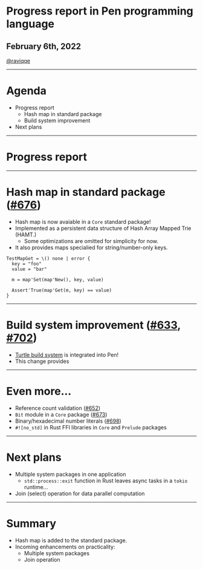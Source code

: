 # Progress report in Pen programming language

## February 6th, 2022

[@raviqqe](https://github.com/raviqqe)

---

# Agenda

- Progress report
  - Hash map in standard package
  - Build system improvement
- Next plans

---

# Progress report

---

# Hash map in standard package ([#676](https://github.com/pen-lang/pen/pull/676))

- Hash map is now avaiable in a `Core` standard package!
- Implemented as a persistent data structure of Hash Array Mapped Trie (HAMT.)
  - Some optimizations are omitted for simplicity for now.
- It also provides maps specialied for string/number-only keys.

```pen
TestMapGet = \() none | error {
  key = "foo"
  value = "bar"

  m = map'Set(map'New(), key, value)

  Assert'True(map'Get(m, key) == value)
}
```

---

# Build system improvement ([#633](https://github.com/pen-lang/pen/pull/633), [#702](https://github.com/pen-lang/pen/pull/702))

- [Turtle build system]() is integrated into Pen!
- This change provides

---

# Even more...

- Reference count validation ([#652](https://github.com/pen-lang/pen/pull/652))
- `Bit` module in a `Core` package ([#673](https://github.com/pen-lang/pen/pull/673))
- Binary/hexadecimal number literals ([#698](https://github.com/pen-lang/pen/pull/698))
- `#![no_std]` in Rust FFI libraries in `Core` and `Prelude` packages

---

# Next plans

- Multiple system packages in one application
  - `std::process::exit` function in Rust leaves async tasks in a `tokio` runtime...
- Join (select) operation for data parallel computation

---

# Summary

- Hash map is added to the standard package.
- Incoming enhancements on practicality:
  - Multiple system packages
  - Join operation

